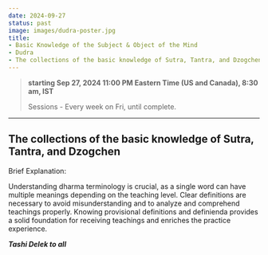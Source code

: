 ```yaml
---
date: 2024-09-27
status: past
image: images/dudra-poster.jpg
title:
- Basic Knowledge of the Subject & Object of the Mind
- Dudra
- The collections of the basic knowledge of Sutra, Tantra, and Dzogchen
---
```


> **starting Sep 27, 2024 11:00 PM Eastern Time (US and Canada), 8:30 am, IST**
>
> Sessions - Every week on Fri, until complete.
>


---

## The collections of the basic knowledge of Sutra, Tantra, and Dzogchen

Brief Explanation:

Understanding dharma terminology is crucial, as a single word can have multiple meanings depending
on the teaching level. Clear definitions are necessary to avoid misunderstanding and to analyze
and comprehend teachings properly. Knowing provisional definitions and definienda provides a solid
foundation for receiving teachings and enriches the practice experience.

**_Tashi Delek to all_**
